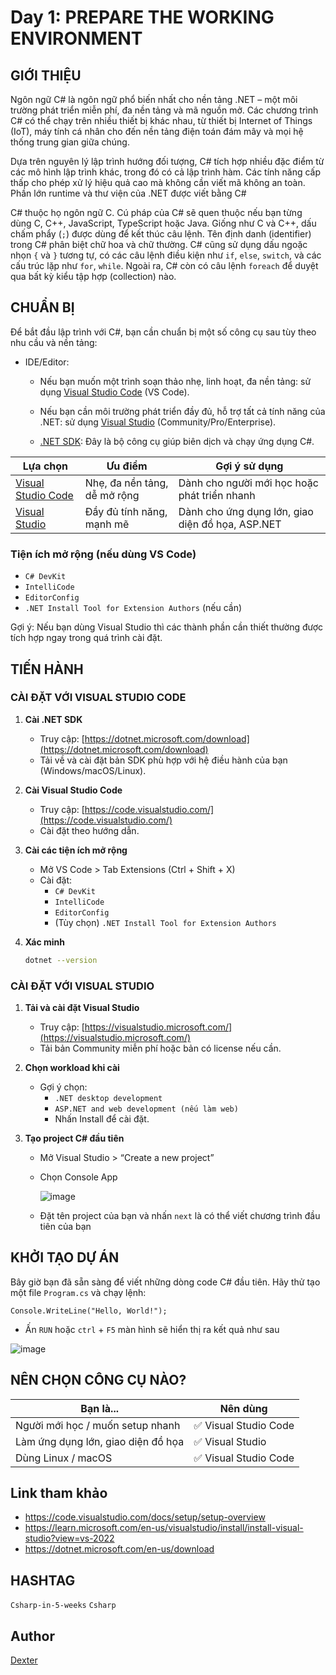 # Day 1: PREPARE THE WORKING ENVIRONMENT

## GIỚI THIỆU

Ngôn ngữ C# là ngôn ngữ phổ biến nhất cho nền tảng .NET – một môi trường phát triển miễn phí, đa nền tảng và mã nguồn mở. Các chương trình C# có thể chạy trên nhiều thiết bị khác nhau, từ thiết bị Internet of Things (IoT), máy tính cá nhân cho đến nền tảng điện toán đám mây và mọi hệ thống trung gian giữa chúng. 

Dựa trên nguyên lý lập trình hướng đối tượng, C# tích hợp nhiều đặc điểm từ các mô hình lập trình khác, trong đó có cả lập trình hàm. Các tính năng cấp thấp cho phép xử lý hiệu quả cao mà không cần viết mã không an toàn. Phần lớn runtime và thư viện của .NET được viết bằng C#

C# thuộc họ ngôn ngữ C. Cú pháp của C# sẽ quen thuộc nếu bạn từng dùng C, C++, JavaScript, TypeScript hoặc Java. Giống như C và C++, dấu chấm phẩy (`;`) được dùng để kết thúc câu lệnh. Tên định danh (identifier) trong C# phân biệt chữ hoa và chữ thường. C# cũng sử dụng dấu ngoặc nhọn `{` và `}` tương tự, có các câu lệnh điều kiện như `if`, `else`, `switch`, và các cấu trúc lặp như `for`, `while`. Ngoài ra, C# còn có câu lệnh `foreach` để duyệt qua bất kỳ kiểu tập hợp (collection) nào.

## CHUẨN BỊ

Để bắt đầu lập trình với C#, bạn cần chuẩn bị một số công cụ sau tùy theo nhu cầu và nền tảng:

- IDE/Editor:

  - Nếu bạn muốn một trình soạn thảo nhẹ, linh hoạt, đa nền tảng: sử dụng [Visual Studio Code](https://code.visualstudio.com/) (VS Code).

  - Nếu bạn cần môi trường phát triển đầy đủ, hỗ trợ tất cả tính năng của .NET: sử dụng [Visual Studio](https://visualstudio.microsoft.com/) (Community/Pro/Enterprise).

  - [.NET SDK](https://dotnet.microsoft.com/en-us/download): Đây là bộ công cụ giúp biên dịch và chạy ứng dụng C#.

| Lựa chọn | Ưu điểm | Gợi ý sử dụng |
|---------|---------|----------------|
| [Visual Studio Code](https://code.visualstudio.com/) | Nhẹ, đa nền tảng, dễ mở rộng | Dành cho người mới học hoặc phát triển nhanh |
| [Visual Studio](https://visualstudio.microsoft.com/) | Đầy đủ tính năng, mạnh mẽ | Dành cho ứng dụng lớn, giao diện đồ họa, ASP.NET |

### Tiện ích mở rộng (nếu dùng VS Code)
- `C# DevKit`
- `IntelliCode`
- `EditorConfig`
- `.NET Install Tool for Extension Authors` (nếu cần)

Gợi ý: Nếu bạn dùng Visual Studio thì các thành phần cần thiết thường được tích hợp ngay trong quá trình cài đặt.

## TIẾN HÀNH

### CÀI ĐẶT VỚI VISUAL STUDIO CODE

1. **Cài .NET SDK**
   - Truy cập: [https://dotnet.microsoft.com/download](https://dotnet.microsoft.com/download)
   - Tải về và cài đặt bản SDK phù hợp với hệ điều hành của bạn (Windows/macOS/Linux).

2. **Cài Visual Studio Code**
   - Truy cập: [https://code.visualstudio.com/](https://code.visualstudio.com/)
   - Cài đặt theo hướng dẫn.

3. **Cài các tiện ích mở rộng**
   - Mở VS Code > Tab Extensions (Ctrl + Shift + X)
   - Cài đặt:
     - `C# DevKit`
     - `IntelliCode`
     - `EditorConfig`
     - (Tùy chọn) `.NET Install Tool for Extension Authors`

4. **Xác minh**
   ```bash
   dotnet --version

### CÀI ĐẶT VỚI VISUAL STUDIO

1. **Tải và cài đặt Visual Studio**
   - Truy cập: [https://visualstudio.microsoft.com/](https://visualstudio.microsoft.com/)
   - Tải bản Community miễn phí hoặc bản có license nếu cần.

2. **Chọn workload khi cài**

    - Gợi ý chọn:
        - `.NET desktop development`
        - `ASP.NET and web development (nếu làm web)`
        - Nhấn Install để cài đặt.

3. **Tạo project C# đầu tiên**

    - Mở Visual Studio > “Create a new project”
    - Chọn Console App

      ![image](https://github.com/user-attachments/assets/dc9bf70e-1901-427f-82b9-bdf0b5b8ecb1)

    - Đặt tên project của bạn và nhấn `next` là có thể viết chương trình đầu tiên của bạn


## KHỞI TẠO DỰ ÁN

Bây giờ bạn đã sẵn sàng để viết những dòng code C# đầu tiên. Hãy thử tạo một file `Program.cs` và chạy lệnh:

```
Console.WriteLine("Hello, World!");
```

- Ấn `RUN` hoặc `ctrl` + `F5` màn hình sẽ hiển thị ra kết quả như sau 

![image](https://github.com/user-attachments/assets/45d28f71-0896-43de-bdf2-665d0e1c4a98)


## NÊN CHỌN CÔNG CỤ NÀO? 

| Bạn là...                          | Nên dùng             |
| ---------------------------------- | -------------------- |
| Người mới học / muốn setup nhanh   | ✅ Visual Studio Code |
| Làm ứng dụng lớn, giao diện đồ họa | ✅ Visual Studio      |
| Dùng Linux / macOS                 | ✅ Visual Studio Code |

## Link tham khảo
- https://code.visualstudio.com/docs/setup/setup-overview
- https://learn.microsoft.com/en-us/visualstudio/install/install-visual-studio?view=vs-2022
- https://dotnet.microsoft.com/en-us/download
## HASHTAG

`Csharp-in-5-weeks` `Csharp`

## Author

[Dexter](https://github.com/TongTrungKien)

